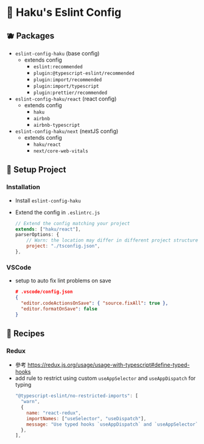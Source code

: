 # 🍃 Haku's Eslint Config

## 🫐 Packages

- `eslint-config-haku` (base config)
  - extends config
    - `eslint:recommended`
    - `plugin:@typescript-eslint/recommended`
    - `plugin:import/recommended`
    - `plugin:import/typescript`
    - `plugin:prettier/recommended`
- `eslint-config-haku/react` (react config)
  - extends config
    - `haku`
    - `airbnb`
    - `airbnb-typescript`
- `eslint-config-haku/next` (nextJS config)
  - extends config
    - `haku/react`
    - `next/core-web-vitals`

## 🦴 Setup Project

### Installation

- Install `eslint-config-haku`
- Extend the config in `.eslintrc.js`

  ```javascript
  // Extend the config matching your project
  extends: ["haku/react"],
  parserOptions: {
      // Warn: the location may differ in different project structure
      project: "./tsconfig.json",
  },
  ```

### VSCode

- setup to auto fix lint problems on save
  ```json
  # .vscode/config.json
  {
    "editor.codeActionsOnSave": { "source.fixAll": true },
    "editor.formatOnSave": false
  }
  ```

## 🥑 Recipes

### Redux

- 參考 https://redux.js.org/usage/usage-with-typescript#define-typed-hooks
- add rule to restrict using custom `useAppSelector` and `useAppDispatch` for typing
  ```javascript
  "@typescript-eslint/no-restricted-imports": [
    "warn",
    {
      name: "react-redux",
      importNames: ["useSelector", "useDispatch"],
      message: "Use typed hooks `useAppDispatch` and `useAppSelector` instead.",
    },
  ],
  ```
